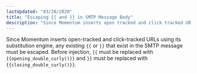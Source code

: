 ```yaml
---
lastUpdated: "03/26/2020"
title: "Escaping {{ and }} in SMTP Message Body"
description: "Since Momentum inserts open tracked and click tracked UR Ls using its substitution engine any existing or that exist in the SMTP message must be escaped Before injection must be replaced with opening double curly and must be replaced with closing double curly..."
---
```


Since Momentum inserts open-tracked and click-tracked URLs using its substitution engine, any existing `{{` or `}}` that exist in the SMTP message must be escaped. Before injection, `{{` must be replaced with `{{opening_double_curly()}}` and `}}` must be replaced with `{{closing_double_curly()}}`.